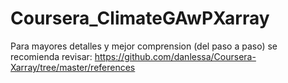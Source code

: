 # Coursera_ClimateGAwPXarray

Para mayores detalles y mejor comprension (del paso a paso) se recomienda revisar:
https://github.com/danlessa/Coursera-Xarray/tree/master/references
